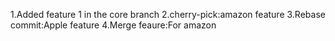 1.Added feature 1 in the core branch
2.cherry-pick:amazon feature
3.Rebase commit:Apple feature
4.Merge feaure:For amazon